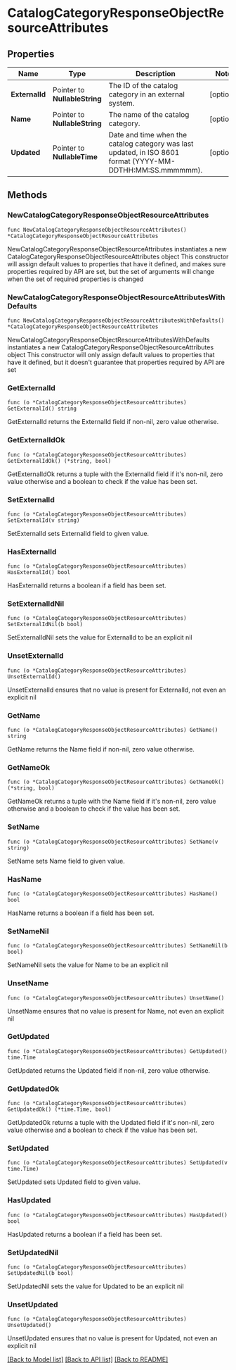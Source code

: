 # CatalogCategoryResponseObjectResourceAttributes

## Properties

Name | Type | Description | Notes
------------ | ------------- | ------------- | -------------
**ExternalId** | Pointer to **NullableString** | The ID of the catalog category in an external system. | [optional] 
**Name** | Pointer to **NullableString** | The name of the catalog category. | [optional] 
**Updated** | Pointer to **NullableTime** | Date and time when the catalog category was last updated, in ISO 8601 format (YYYY-MM-DDTHH:MM:SS.mmmmmm). | [optional] 

## Methods

### NewCatalogCategoryResponseObjectResourceAttributes

`func NewCatalogCategoryResponseObjectResourceAttributes() *CatalogCategoryResponseObjectResourceAttributes`

NewCatalogCategoryResponseObjectResourceAttributes instantiates a new CatalogCategoryResponseObjectResourceAttributes object
This constructor will assign default values to properties that have it defined,
and makes sure properties required by API are set, but the set of arguments
will change when the set of required properties is changed

### NewCatalogCategoryResponseObjectResourceAttributesWithDefaults

`func NewCatalogCategoryResponseObjectResourceAttributesWithDefaults() *CatalogCategoryResponseObjectResourceAttributes`

NewCatalogCategoryResponseObjectResourceAttributesWithDefaults instantiates a new CatalogCategoryResponseObjectResourceAttributes object
This constructor will only assign default values to properties that have it defined,
but it doesn't guarantee that properties required by API are set

### GetExternalId

`func (o *CatalogCategoryResponseObjectResourceAttributes) GetExternalId() string`

GetExternalId returns the ExternalId field if non-nil, zero value otherwise.

### GetExternalIdOk

`func (o *CatalogCategoryResponseObjectResourceAttributes) GetExternalIdOk() (*string, bool)`

GetExternalIdOk returns a tuple with the ExternalId field if it's non-nil, zero value otherwise
and a boolean to check if the value has been set.

### SetExternalId

`func (o *CatalogCategoryResponseObjectResourceAttributes) SetExternalId(v string)`

SetExternalId sets ExternalId field to given value.

### HasExternalId

`func (o *CatalogCategoryResponseObjectResourceAttributes) HasExternalId() bool`

HasExternalId returns a boolean if a field has been set.

### SetExternalIdNil

`func (o *CatalogCategoryResponseObjectResourceAttributes) SetExternalIdNil(b bool)`

 SetExternalIdNil sets the value for ExternalId to be an explicit nil

### UnsetExternalId
`func (o *CatalogCategoryResponseObjectResourceAttributes) UnsetExternalId()`

UnsetExternalId ensures that no value is present for ExternalId, not even an explicit nil
### GetName

`func (o *CatalogCategoryResponseObjectResourceAttributes) GetName() string`

GetName returns the Name field if non-nil, zero value otherwise.

### GetNameOk

`func (o *CatalogCategoryResponseObjectResourceAttributes) GetNameOk() (*string, bool)`

GetNameOk returns a tuple with the Name field if it's non-nil, zero value otherwise
and a boolean to check if the value has been set.

### SetName

`func (o *CatalogCategoryResponseObjectResourceAttributes) SetName(v string)`

SetName sets Name field to given value.

### HasName

`func (o *CatalogCategoryResponseObjectResourceAttributes) HasName() bool`

HasName returns a boolean if a field has been set.

### SetNameNil

`func (o *CatalogCategoryResponseObjectResourceAttributes) SetNameNil(b bool)`

 SetNameNil sets the value for Name to be an explicit nil

### UnsetName
`func (o *CatalogCategoryResponseObjectResourceAttributes) UnsetName()`

UnsetName ensures that no value is present for Name, not even an explicit nil
### GetUpdated

`func (o *CatalogCategoryResponseObjectResourceAttributes) GetUpdated() time.Time`

GetUpdated returns the Updated field if non-nil, zero value otherwise.

### GetUpdatedOk

`func (o *CatalogCategoryResponseObjectResourceAttributes) GetUpdatedOk() (*time.Time, bool)`

GetUpdatedOk returns a tuple with the Updated field if it's non-nil, zero value otherwise
and a boolean to check if the value has been set.

### SetUpdated

`func (o *CatalogCategoryResponseObjectResourceAttributes) SetUpdated(v time.Time)`

SetUpdated sets Updated field to given value.

### HasUpdated

`func (o *CatalogCategoryResponseObjectResourceAttributes) HasUpdated() bool`

HasUpdated returns a boolean if a field has been set.

### SetUpdatedNil

`func (o *CatalogCategoryResponseObjectResourceAttributes) SetUpdatedNil(b bool)`

 SetUpdatedNil sets the value for Updated to be an explicit nil

### UnsetUpdated
`func (o *CatalogCategoryResponseObjectResourceAttributes) UnsetUpdated()`

UnsetUpdated ensures that no value is present for Updated, not even an explicit nil

[[Back to Model list]](../README.md#documentation-for-models) [[Back to API list]](../README.md#documentation-for-api-endpoints) [[Back to README]](../README.md)


